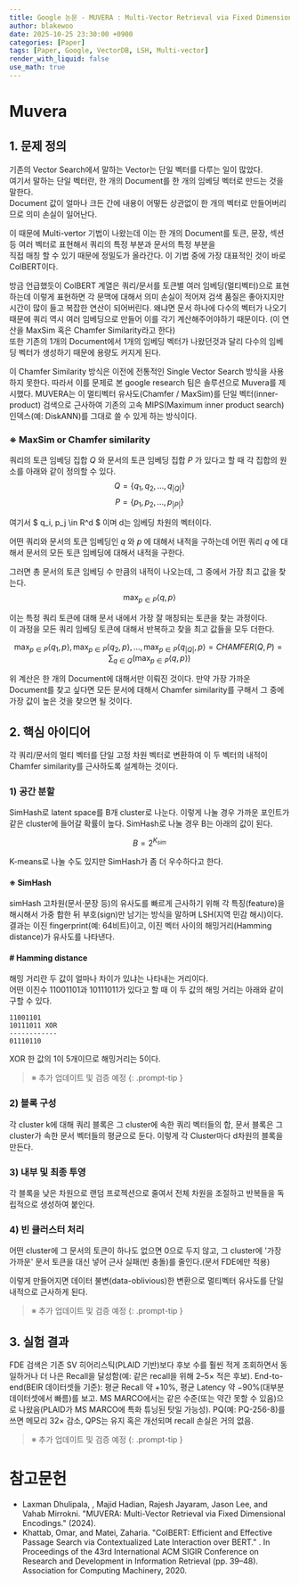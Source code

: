 ```yaml
---
title: Google 논문 - MUVERA : Multi-Vector Retrieval via Fixed Dimensional Encodings 분석
author: blakewoo
date: 2025-10-25 23:30:00 +0900
categories: [Paper]
tags: [Paper, Google, VectorDB, LSH, Multi-vector] 
render_with_liquid: false
use_math: true
---
```


# Muvera
## 1. 문제 정의 
기존의 Vector Search에서 말하는 Vector는 단일 벡터를 다루는 일이 많았다.   
여기서 말하는 단일 벡터란, 한 개의 Document를 한 개의 임베딩 벡터로 만드는 것을 말한다.   
Document 값이 얼마나 크든 간에 내용이 어떻든 상관없이 한 개의 벡터로 만들어버리므로 의미 손실이 일어난다.

이 때문에 Multi-vertor 기법이 나왔는데 이는 한 개의 Document를 토큰, 문장, 섹션등 여러 벡터로 표현해서 쿼리의 특정 부분과 문서의 특정 부분을  
직접 매칭 할 수 있기 때문에 정밀도가 올라간다. 이 기법 중에 가장 대표적인 것이 바로 ColBERT이다.

방금 언급했듯이 ColBERT 계열은 쿼리/문서를 토큰별 여러 임베딩(멀티벡터)으로 표현하는데 이렇게 표현하면 각 문맥에 대해서
의미 손실이 적어져 검색 품질은 좋아지지만 시간이 많이 들고 복잡한 연산이 되어버린다. 왜냐면 문서 하나에 다수의 벡터가 나오기
때문에 쿼리 역시 여러 임베딩으로 만들어 이를 각기 계산해주어야하기 때문이다. (이 연산을 MaxSim 혹은 Chamfer Similarity라고 한다)   
또한 기존의 1개의 Document에서 1개의 임베딩 벡터가 나왔던것과 달리 다수의 임베딩 벡터가 생성하기 때문에 용량도 커지게 된다.

이 Chamfer Similarity 방식은 이전에 전통적인 Single Vector Search 방식을 사용하지 못한다.
따라서 이를 문제로 본 google research 팀은 솔루션으로 Muvera를 제시했다.
MUVERA는 이 멀티벡터 유사도(Chamfer / MaxSim)를 단일 벡터(inner-product) 검색으로 근사하여
기존의 고속 MIPS(Maximum inner product search) 인덱스(예: DiskANN)를 그대로 쓸 수 있게 하는 방식이다.

### ※ MaxSim or Chamfer similarity
쿼리의 토큰 임베딩 집합 $Q$ 와 문서의 토큰 임베딩 집합 $P$ 가 있다고 할 때 각 집합의 원소를 아래와 같이 정의할 수 있다.   
$$ Q = \{q_1, q_2, \dots, q_{|Q|}\} $$
$$ P = \{p_1, p_2, \dots, p_{|P|}\} $$

여기서 $ q_i, p_j \in R^d $ 이며 d는 임베딩 차원의 벡터이다.

어떤 쿼리와 문서의 토큰 임베딩인 $q$ 와 $p$ 에 대해서 내적을 구하는데
어떤 쿼리 $q$ 에 대해서 문서의 모든 토큰 임베딩에 대해서 내적을 구한다. 

그러면 총 문서의 토큰 임베딩 수 만큼의 내적이 나오는데, 그 중에서 가장 최고 값을 찾는다.
$$ \max_{p \in P} \langle q, p \rangle $$ 

이는 특정 쿼리 토큰에 대해 문서 내에서 가장 잘 매칭되는 토큰을 찾는 과정이다.    
이 과정을 모든 쿼리 임베딩 토큰에 대해서 반복하고 찾을 최고 값들을 모두 더한다.

$$ \max_{p \in P} \langle q_1, p \rangle, \max_{p \in P} \langle q_2, p \rangle, \dots, \max_{p \in P} \langle q_{|Q|}, p \rangle = CHAMFER(Q, P) = \sum_{q \in Q} \left( \max_{p \in P} \langle q, p \rangle \right) $$

위 계산은 한 개의 Document에 대해서만 이뤄진 것이다. 만약 가장 가까운 Document를 찾고 싶다면 모든 문서에 대해서 Chamfer similarity를 구해서 그 중에   
가장 값이 높은 것을 찾으면 될 것이다.

## 2. 핵심 아이디어
각 쿼리/문서의 멀티 벡터를 단일 고정 차원 벡터로 변환하여 이 두 벡터의 내적이 Chamfer similarity를 근사하도록 설계하는 것이다.

### 1) 공간 분할
SimHash로 latent space를 B개 cluster로 나눈다.
이렇게 나눌 경우 가까운 포인트가 같은 cluster에 들어갈 확률이 높다.
SimHash로 나눌 경우 B는 아래의 값이 된다.

$$ B = 2^{K_{sim}} $$

K-means로 나눌 수도 있지만 SimHash가 좀 더 우수하다고 한다.

#### ※ SimHash
simHash 고차원(문서·문장 등)의 유사도를 빠르게 근사하기 위해 각 특징(feature)을 해시해서 가중 합한 뒤 부호(sign)만 남기는 방식을 말하며
LSH(지역 민감 해시)이다.
결과는 이진 fingerprint(예: 64비트)이고, 이진 벡터 사이의 해밍거리(Hamming distance)가 유사도를 나타낸다.

#### # Hamming distance
해밍 거리란 두 값이 얼마나 차이가 있냐는 나타내는 거리이다.   
어떤 이진수 11001101과 10111011가 있다고 할 때 이 두 값의 해밍 거리는 아래와 같이 구할 수 있다.

```
11001101
10111011 XOR
------------
01110110 
```

XOR 한 값의 1이 5개이므로 해밍거리는 5이다.

> ※ 추가 업데이트 및 검증 예정
{: .prompt-tip }
### 2) 블록 구성
각 cluster k에 대해 쿼리 블록은 그 cluster에 속한 쿼리 벡터들의 합, 문서 블록은 그 cluster가 속한
문서 벡터들의 평균으로 둔다. 이렇게 각 Cluster마다 d차원의 블록을 만든다.

### 3) 내부 및 최종 투영
각 블록을 낮은 차원으로 랜덤 프로젝션으로 줄여서 전체 차원을 조절하고 반복들을 독립적으로 생성하여 붙인다.

### 4) 빈 클러스터 처리
어떤 cluster에 그 문서의 토큰이 하나도 없으면 0으로 두지 않고, 그 cluster에
'가장 가까운' 문서 토큰을 대신 넣어 근사 실패(빈 충돌)를 줄인다.(문서 FDE에만 적용)

이렇게 만들어지면 데이터 불변(data-oblivious)한 변환으로 멀티벡터 유사도를 단일 내적으로 근사하게 된다.

> ※ 추가 업데이트 및 검증 예정
{: .prompt-tip }
## 3. 실험 결과
FDE 검색은 기존 SV 히어리스틱(PLAID 기반)보다 후보 수를 훨씬 적게 조회하면서 동일하거나 더 나은 Recall을 달성함(예: 같은 recall을 위해 2–5× 적은 후보).
End-to-end(BEIR 데이터셋들 기준): 평균 Recall 약 +10%, 평균 Latency 약 −90%(대부분 데이터셋에서 빠름)를 보고.
MS MARCO에서는 같은 수준(또는 약간 못할 수 있음)으로 나왔음(PLAID가 MS MARCO에 특화 튜닝된 탓일 가능성).
PQ(예: PQ-256-8)를 쓰면 메모리 32× 감소, QPS는 유지 혹은 개선되며 recall 손실은 거의 없음.

> ※ 추가 업데이트 및 검증 예정
{: .prompt-tip }

# 참고문헌
- Laxman Dhulipala, , Majid Hadian, Rajesh Jayaram, Jason Lee, and Vahab Mirrokni. "MUVERA: Multi-Vector Retrieval via Fixed Dimensional Encodings." (2024).
- Khattab, Omar, and Matei, Zaharia. "ColBERT: Efficient and Effective Passage Search via Contextualized Late Interaction over BERT." . In Proceedings of the 43rd International ACM SIGIR Conference on Research and Development in Information Retrieval (pp. 39–48). Association for Computing Machinery, 2020.




